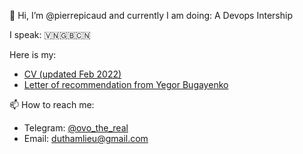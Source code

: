👋 Hi, I’m @pierrepicaud and currently I am doing: A Devops Intership

I speak: 🇻🇳🇬🇧🇨🇳

Here is my:
- [CV (updated Feb 2022)](https://github.com/pierrepicaud/resume/blob/main/resume.pdf)
- [Letter of recommendation from Yegor Bugayenko](https://www.yegor256.com/2021/12/01/teaching.html)

📫 How to reach me:
  - Telegram: [@ovo_the_real](https://t.me/ovo_the_real)
  - Email: duthamlieu@gmail.com

<!---
pierrepicaud/pierrepicaud is a ✨ special ✨ repository because its `README.md` (this file) appears on your GitHub profile.
You can click the Preview link to take a look at your changes.
--->
